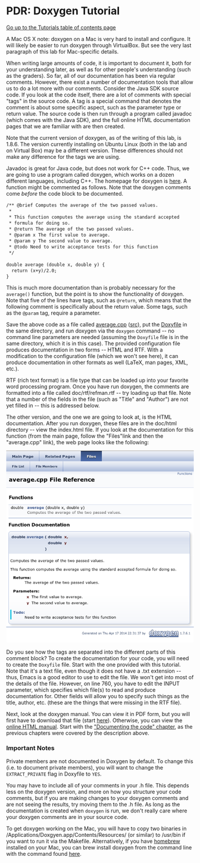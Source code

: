 PDR: Doxygen Tutorial
=====================

[Go up to the Tutorials table of contents page](../index.html)

A Mac OS X note: doxygen on a Mac is very hard to install and configure.  It will likely be easier to run doxygen through VirtualBox.  But see the very last paragraph of this lab for Mac-specific details.

When writing large amounts of code, it is important to document it, both for your understanding later, as well as for other people's understanding (such as the graders).  So far, all of our documentation has been via regular comments.  However, there exist a number of documentation tools that allow us to do a lot more with our comments.  Consider the Java SDK source code.  If you look at the code itself, there are a lot of comments with special "tags" in the source code.  A tag is a special command that denotes the comment is about some specific aspect, such as the parameter type or return value.  The source code is then run through a program called javadoc (which comes with the Java SDK), and the full online HTML documentation pages that we are familiar with are then created.

Note that the current version of doxygen, as of the writing of this lab, is 1.8.6.  The version currently installing on Ubuntu Linux (both in the lab and on Virtual Box) may be a different version.  These differences should not make any difference for the tags we are using.

Javadoc is great for Java code, but does not work for C++ code.  Thus, we are going to use a program called doxygen, which works on a dozen different languages, including C++.  The homepage for doxygen is [here](http://www.doxygen.org).  A function might be commented as follows.  Note that the doxygen comments come *before* the code block to be documented.

```
/** @brief Computes the average of the two passed values.
 *
 * This function computes the average using the standard accepted
 * formula for doing so.
 * @return The average of the two passed values.
 * @param x The first value to average.
 * @param y The second value to average.
 * @todo Need to write acceptance tests for this function
 */

double average (double x, double y) {
  return (x+y)/2.0;
}
```

This is much more documentation than is probably necessary for the `average()` function, but the point is to show the functionality of doxygen.  Note that five of the lines have tags, such as `@return`, which means that the following comment is specifically about the return value.  Some tags, such as the `@param` tag, require a parameter.

Save the above code as a file called [average.cpp](average.cpp.html) ([src](average.cpp)), put the [Doxyfile](Doxyfile) in the same directory, and run doxygen via the `doxygen` command -- no command line parameters are needed (assuming the `Doxyfile` file is in the same directory, which it is in this case).  The provided configuration file produces documentation in two forms -- HTML and RTF.  With a modification to the configuration file (which we won't see here), it can produce documentation in other formats as well (LaTeX, man pages, XML, etc.).  

RTF (rich text format) is a file type that can be loaded up into your favorite word processing program.  Once you have run doxygen, the comments are formatted into a file called doc/rtf/refman.rtf -- try loading up that file.  Note that a number of the fields in the file (such as "Title" and "Author") are not yet filled in -- this is addressed below.

The other version, and the one we are going to look at, is the HTML documentation.  After you run doxygen, these files are in the doc/html directory -- view the index.html file.  If you look at the documentation for this function (from the main page, follow the "Files"link and then the "average.cpp" link), the web page looks like the following:

![](screenshot.png)

Do you see how the tags are separated into the different parts of this comment block?  To create the documentation for your code, you will need to create the `Doxyfile` file.  Start with the one provided with this tutorial.  Note that it's a text file, even though it does not have a .txt extension -- thus, Emacs is a good editor to use to edit the file.  We won't get into most of the details of the file.  However, on line 760, you have to edit the INPUT parameter, which specifies which file(s) to read and produce documentation for.  Other fields will allow you to specify such things as the title, author, etc. (these are the things that were missing in the RTF file).

Next, look at the doxygen manual.  You can view it in PDF form, but you will first have to download that file (start [here](http://www.stack.nl/~dimitri/doxygen/download.html#dlmanual)).  Otherwise, you can view the [online HTML manual](http://www.stack.nl/~dimitri/doxygen/manual/index.html).  Start with the ["Documenting the code" chapter](http://www.stack.nl/~dimitri/doxygen/manual/docblocks.html), as the previous chapters were covered by the description above.

### Important Notes ###

Private members are not documented in Doxygen by default.  To change this (i.e. to document private members), you will want to change the `EXTRACT_PRIVATE` flag in Doxyfile to `YES`.

You may have to include all of your comments in your .h file.  This depends less on the doxygen version, and more on how you structure your code comments, but if you are making changes to your doxygen comments and are not seeing the results, try moving them to the .h file.  As long as the documentation is created when `doxygen` is run, we don't really care where your doxygen comments are in your source code.

To get doxygen working on the Mac, you will have to copy two binaries in /Applications/Doxgyen.app/Contents/Resources/ (or similar) to /usr/bin if you want to run it via the Makefile.  Alternatively, if you have [homebrew](http://brew.sh/) installed on your Mac, you can brew install doxygen from the command line with the command found [here](http://brewformulas.org/Doxygen).
